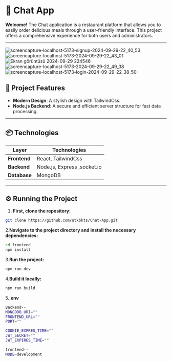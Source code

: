 # 🎉 Chat App

**Welcome!** The Chat application is a restaurant platform that allows you to easily order delicious meals through a user-friendly interface. This project offers a comprehensive experience for both users and administrators.

---
![screencapture-localhost-5173-signup-2024-09-29-22_40_53](https://github.com/user-attachments/assets/abff8f00-b236-4a7f-8b26-ffc5ebd04aa1)
![screencapture-localhost-5173-2024-09-29-22_43_01](https://github.com/user-attachments/assets/41a0385d-632c-413a-a4fc-453157e1db5e)
![Ekran görüntüsü 2024-09-29 224546](https://github.com/user-attachments/assets/cec5280b-3976-4bd5-8580-6488df1fa352)
![screencapture-localhost-5173-2024-09-29-22_49_38](https://github.com/user-attachments/assets/f9ca04a4-d65a-4d4d-9389-ff5a033a52aa)
![screencapture-localhost-5173-login-2024-09-29-22_38_50](https://github.com/user-attachments/assets/f66ec1da-025c-4e57-8192-2fe1784a12a9)

## 🚀 Project Features

- **Modern Design**: A stylish design with TailwindCss.
- **Node.js Backend**: A secure and efficient server structure for fast data processing.

---

## 📦 Technologies

| Layer      | Technologies                |
|-------------|-----------------------------|
| **Frontend**| React, TailwindCss          |
| **Backend** | Node.js, Express ,socket.io |
| **Database**| MongoDB                   |

---

## ⚙️ Running the Project
1. **First, clone the repository:**
```bash
git clone https://github.com/utkbkts/Chat-App.git
```
2.**Navigate to the project directory and install the necessary dependencies:**
 ```bash
cd frontend
npm install
```
3.**Run the project:**
 ```bash
npm run dev
```
4.**Build it locally:**
```bash
npm run build
```
5.**.env**
```bash
Backend--
MONGODB_URI=""
FRONTEND_URL=""
PORT=""

COOKIE_EXPRES_TIME=""
JWT_SECRET=""
JWT_EXPIRES_TIME=""

frontend--
MODE=development
```
